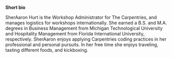 **Short bio**

SherAaron Hurt is the Workshop Administrator for The Carpentries, and manages logistics for workshops internationally. She earned a B.S. and M.A. degrees in Business Management from Michigan Technological University and Hospitality Management from Florida International University, respectively. SherAaron enjoys applying Carpentries coding practices in her professional and personal pursuits. In her free time she enjoys traveling, tasting different foods, and kickboxing.

